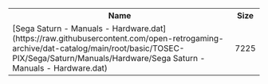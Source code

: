 <table>
<tr><th>Name</th><th>Size</th></tr>
<tr><td>
[Sega Saturn - Manuals - Hardware.dat](https://raw.githubusercontent.com/open-retrogaming-archive/dat-catalog/main/root/basic/TOSEC-PIX/Sega/Saturn/Manuals/Hardware/Sega Saturn - Manuals - Hardware.dat)
</td><td>7225</td></tr>
</table>
